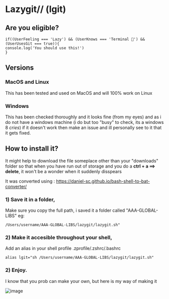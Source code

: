 # Lazygit// (lgit)
## Are you eligible?
    if((UserFeeling === 'Lazy') && (UserKnows === 'Terminal 🥴') && (UserUsesGit === true)){
    console.log('You should use this!')
    }
    
## Versions
### MacOS and Linux
This has been tested and used on MacOS and will 100% work on Linux
### Windows
This has been checked thoroughly and it looks fine (from my eyes) and as i do not have a windows machine (i do but too "busy" to check, its a windows 8 *cries*) if it doesn't work then make an issue and ill personally see to it that it gets fixed.
## How to install it?
It might help to download the file someplace other than your "downloads" folder so that when you have run out of storage and you do a **ctrl + a ==> delete**, it won't be a wonder when it suddenly disspears

It was converted using : https://daniel-sc.github.io/bash-shell-to-bat-converter/

### 1) Save it in a folder,
Make sure you copy the full path, i saved it a folder called "AAA-GLOBAL-LIBS" eg:

    /Users/username/AAA-GLOBAL-LIBS/lazygit/lazygit.sh"

### 2) Make it accesible throughout your shell,
Add an alias in your shell profile .zprofile/.zshrc/.bashrc

    alias lgit="sh /Users/username/AAA-GLOBAL-LIBS/lazygit/lazygit.sh"

### 2) Enjoy.
I know that you prob can make your own, but here is my way of making it

![image](https://github.com/GDSimpson3/Lazygit/assets/103830594/3e6c917f-31d8-4622-8549-92132d12970c)

